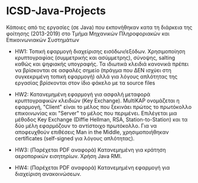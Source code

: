 # ICSD-Java-Projects
Κάποιες από τις εργασίες (σε Java) που εκπονήθηκαν κατα τη διάρκεια της φοίτησης (2013-2019) στο Τμήμα Μηχανικών Πληροφοριακών και Επικοινωνιακών Συστημάτων 

- HW1: Τοπική εφαρμογή διαχείρισης εισόδων/εξόδων. Χρησιμοποίηση κρυπτογραφίας (συμμετρικής και ασύμμετρης), σύνοψης, salting καθώς και ψηφιακής υπογραφής. Τα ιδιωτικά κλειδιά κανονικά πρέπει να βρίσκονται σε ασφαλές σημείο (πράγμα που ΔΕΝ ισχύει στη συγκεκριμένη τοπική εφαρμογή) αλλά για λόγους απλότητας της εργασίας βρίσκονται στον ίδιο φάκελο με τα source files

- HW2: Κατανεμημένη εφαρμογή για ασφαλή μεταφορά κρυπτογραφικών κλειδιών (Key Exchange). MultiKAP ονομάζεται η εφαρμογή, "Client" είναι το μέλος που ξεκινάει πρώτος το πρωτόκολλο επικοινωνίας και "Server" το μέλος που περιμένει. Επιλέγεται μια μέθοδος Key Exchange (Diffie Hellman, RSA, Station-to-Station) και τα δύο μέλη εφαρμόζουν το αντίστοιχο πρωτόκολλο. Για να αποφευχθούν επιθέσεις Man in the Middle, χρησιμοποιήθηκαν certificates (self-signed για λόγους απλότητας).

- HW3: (Παρέχεται PDF αναφορά) Κατανεμημένη για κράτηση αεροπορικών εισητηρίων. Χρήση Java RMI.

- HW4: (Παρέχεται PDF αναφορά) Κατανεμημένη εφαρμογή για διαχείριση ανακοινώσεων.

